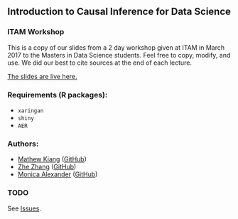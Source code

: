 ## Introduction to Causal Inference for Data Science

### ITAM Workshop
This is a copy of our slides from a 2 day workshop given at ITAM in March 2017 to the Masters in Data Science students. Feel free to copy, modify, and use. We did our best to cite sources at the end of each lecture.

[The slides are live here.](https://mkiang.github.io/intro-ci-shortcourse/)

### Requirements (R packages):
- `xaringan`
- `shiny`
- `AER`

### Authors:
- [Mathew Kiang](https://mathewkiang.com) ([GitHub](https://github.com/mkiang))
- [Zhe Zhang](http://aboutzhe.com) ([GitHub](https://github.com/writezhe))
- [Monica Alexander](http://monicaalexander.com) ([GitHub](https://github.com/MJAlexander))

### TODO
See [Issues](https://github.com/mkiang/intro-ci-shortcourse/issues).
